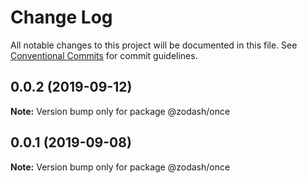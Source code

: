 # Change Log

All notable changes to this project will be documented in this file.
See [Conventional Commits](https://conventionalcommits.org) for commit guidelines.

## 0.0.2 (2019-09-12)

**Note:** Version bump only for package @zodash/once





## 0.0.1 (2019-09-08)

**Note:** Version bump only for package @zodash/once
